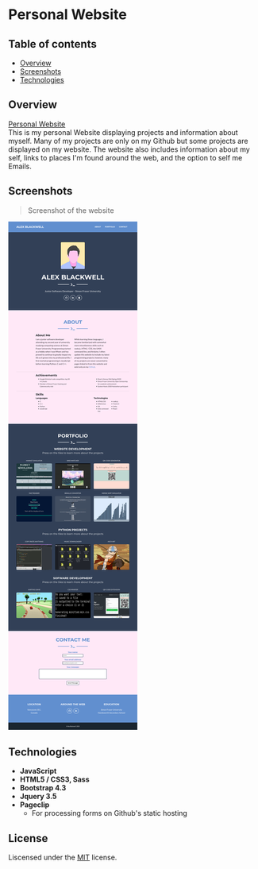 # Personal Website

## Table of contents
* [Overview](#overview)
* [Screenshots](#screenshots)
* [Technologies](#technologies)

## Overview
[Personal Website](https://alex0blackwell.github.io/)  
This is my personal Website displaying projects and information about myself. Many of my projects are only on my Github but some projects are displayed on my website. The website also includes information about my self, links to places I'm found around the web, and the option to self me Emails.

## Screenshots

> Screenshot of the website

![Screenshot](.pictures/fullWeb.png "The main page")

## Technologies
- **JavaScript**
- **HTML5 / CSS3, Sass**
- **Bootstrap 4.3**
- **Jquery 3.5**
- **Pageclip**
  - For processing forms on Github's static hosting

## License
Liscensed under the [MIT](LICENSE) license.
